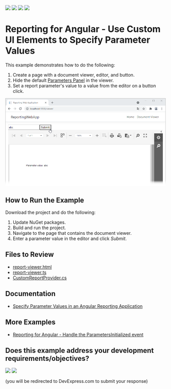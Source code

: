 <!-- default badges list -->
![](https://img.shields.io/endpoint?url=https://codecentral.devexpress.com/api/v1/VersionRange/411864557/24.2.1%2B)
[![](https://img.shields.io/badge/Open_in_DevExpress_Support_Center-FF7200?style=flat-square&logo=DevExpress&logoColor=white)](https://supportcenter.devexpress.com/ticket/details/T1034311)
[![](https://img.shields.io/badge/📖_How_to_use_DevExpress_Examples-e9f6fc?style=flat-square)](https://docs.devexpress.com/GeneralInformation/403183)
[![](https://img.shields.io/badge/💬_Leave_Feedback-feecdd?style=flat-square)](#does-this-example-address-your-development-requirementsobjectives)
<!-- default badges end -->
# Reporting for Angular - Use Custom UI Elements to Specify Parameter Values

This example demonstrates how to do the following:

1. Create a page with a document viewer, editor, and button.
2. Hide the default [Parameters Panel](https://docs.devexpress.com/XtraReports/402960) in the viewer.
3. Set a report parameter's value to a value from the editor on a button click.

![](Images/reporting-angular-specify-parameter-values.png)

## How to Run the Example

Download the project and do the following:

1. Update NuGet packages.
2. Build and run the project.
3. Navigate to the page that contains the document viewer.
4. Enter a parameter value in the editor and click *Submit*.

## Files to Review

- [report-viewer.html](ReportingWebApp/ClientApp/src/app/reportviewer/report-viewer.html)
- [report-viewer.ts](ReportingWebApp/ClientApp/src/app/reportviewer/report-viewer.ts)
- [CustomReportProvider.cs](ReportingWebApp/Services/CustomReportProvider.cs)

## Documentation

- [Specify Parameter Values in an Angular Reporting Application](https://docs.devexpress.com/XtraReports/401930)

## More Examples

- [Reporting for Angular - Handle the ParametersInitialized event](https://github.com/DevExpress-Examples/angular-reporting-handle-parameters-initialized-event)
<!-- feedback -->
## Does this example address your development requirements/objectives?

[<img src="https://www.devexpress.com/support/examples/i/yes-button.svg"/>](https://www.devexpress.com/support/examples/survey.xml?utm_source=github&utm_campaign=angular-reporting-use-custom-ui-elements-to-specify-parameters&~~~was_helpful=yes) [<img src="https://www.devexpress.com/support/examples/i/no-button.svg"/>](https://www.devexpress.com/support/examples/survey.xml?utm_source=github&utm_campaign=angular-reporting-use-custom-ui-elements-to-specify-parameters&~~~was_helpful=no)

(you will be redirected to DevExpress.com to submit your response)
<!-- feedback end -->
